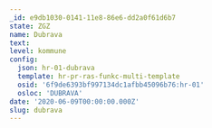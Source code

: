 ```yaml
---
_id: e9db1030-0141-11e8-86e6-dd2a0f61d6b7
state: ZGZ
name: Dubrava
text:
level: kommune
config:
  json: hr-01-dubrava
  template: hr-pr-ras-funkc-multi-template
  osid: '6f9de6393bf997134dc1afbb45096b76:hr-01'
  osloc: 'DUBRAVA'
date: '2020-06-09T00:00:00.000Z'
slug: dubrava
---
```

